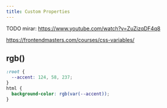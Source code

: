 ```yaml
---
title: Custom Properties
---
```


TODO mirar: https://www.youtube.com/watch?v=ZuZizqDF4q8

https://frontendmasters.com/courses/css-variables/

## rgb()

```css
:root {
  --accent: 124, 58, 237;
}
html {
  background-color: rgb(var(--accent));
}
```
